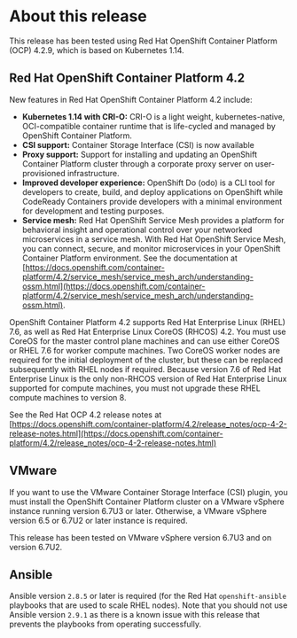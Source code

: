 # About this release

This release has been tested using Red Hat OpenShift Container Platform (OCP) 4.2.9, which is based on Kubernetes 1.14.

## Red Hat OpenShift Container Platform 4.2

New features in Red Hat OpenShift Container Platform 4.2 include:

- **Kubernetes 1.14 with CRI-O:** CRI-O is a light weight, kubernetes-native, OCI-compatible container runtime that is life-cycled and managed by OpenShift Container Platform.
- **CSI support:** Container Storage Interface (CSI) is now available
- **Proxy support:** Support for installing and updating an OpenShift Container Platform cluster through a corporate proxy server on user-provisioned infrastructure.
- **Improved developer experience:** OpenShift Do (odo) is a CLI tool for developers to create, build, and deploy applications on OpenShift while CodeReady Containers provide developers with a minimal environment for development and testing purposes.
- **Service mesh:** Red Hat OpenShift Service Mesh provides a platform for behavioral insight and operational control over your networked microservices in a service mesh. With Red Hat OpenShift Service Mesh, you can connect, secure, and monitor microservices in your OpenShift Container Platform environment. See the documentation at [https://docs.openshift.com/container-platform/4.2/service_mesh/service_mesh_arch/understanding-ossm.html](https://docs.openshift.com/container-platform/4.2/service_mesh/service_mesh_arch/understanding-ossm.html).




OpenShift Container Platform 4.2 supports Red Hat Enterprise Linux (RHEL) 7.6, as well as Red Hat
Enterprise Linux CoreOS (RHCOS) 4.2. You must use CoreOS  for the master control plane machines and
can use either CoreOS or RHEL 7.6 for worker compute machines. Two CoreOS worker nodes are required for the
initial deployment of the cluster, but these can be replaced subsequently with RHEL nodes if required. Because
version 7.6 of Red Hat Enterprise Linux is the only non-RHCOS version of Red Hat Enterprise Linux supported
for compute machines, you must not upgrade these RHEL compute machines to version 8.

See the Red Hat OCP 4.2 release notes at [https://docs.openshift.com/container-platform/4.2/release_notes/ocp-4-2-release-notes.html](https://docs.openshift.com/container-platform/4.2/release_notes/ocp-4-2-release-notes.html)


## VMware

If you want to use the VMware Container Storage Interface (CSI) plugin, you must install the OpenShift Container Platform cluster on a VMware vSphere instance running version 6.7U3 or later. Otherwise, a VMware vSphere version 6.5 or 6.7U2 or later instance is required.

This release has been tested on VMware vSphere version 6.7U3 and on version 6.7U2.


## Ansible

Ansible version `2.8.5` or later is required (for the Red Hat `openshift-ansible` playbooks that are
used to scale RHEL nodes). Note that you should not use Ansible version `2.9.1` as there is a known issue with
this release that prevents the playbooks from operating successfully.





